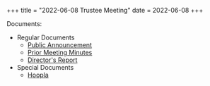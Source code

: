 +++
title = "2022-06-08 Trustee Meeting"
date = 2022-06-08
+++

Documents:

<ul>
<li>Regular Documents
<ul>
<li><a href="../../meeting_announce/20220608.pdf">Public Announcement</a></li>
<li><a href="../../minutes/20220504.docx">Prior Meeting Minutes</a></li>
<li><a href="../../directors/202206.docx">Director's Report</a></li>
</ul>
</li>
<li>Special Documents
<ul>
<li><a href="../Hoopla.pdf">Hoopla</a></li>
</ul>
</li>
</ul>
